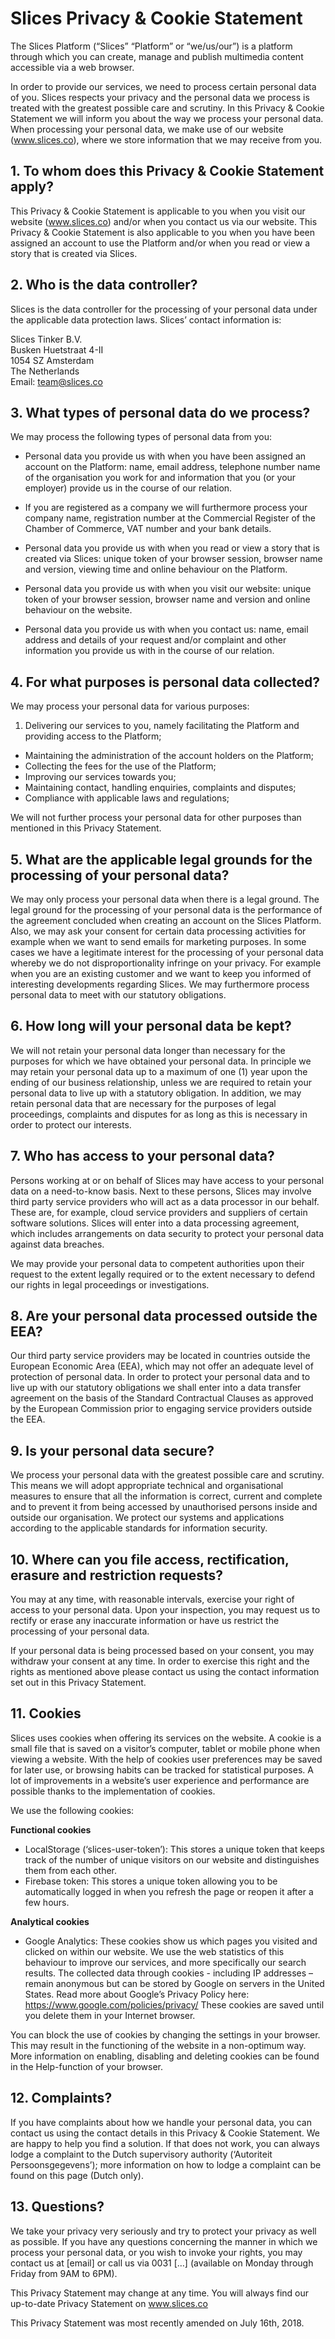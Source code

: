 # Slices Privacy & Cookie Statement

The Slices Platform (“Slices” “Platform” or “we/us/our”) is a platform through which you can create, manage and publish multimedia content accessible via a web browser. 

In order to provide our services, we need to process certain personal data of you. Slices respects your privacy and the personal data we process is treated with the greatest possible care and scrutiny. In this Privacy & Cookie Statement we will inform you about the way we process your personal data. When processing your personal data, we make use of our website (www.slices.co), where we store information that we may receive from you.

## 1. To whom does this Privacy & Cookie Statement apply?
This Privacy & Cookie Statement is applicable to you when you visit our website (www.slices.co) and/or when you contact us via our website. This Privacy & Cookie Statement is also applicable to you when you have been assigned an account to use the Platform and/or when you read or view a story that is created via Slices. 

## 2. Who is the data controller? 
Slices is the data controller for the processing of your personal data under the applicable data protection laws. Slices’ contact information is:

Slices Tinker B.V.  
Busken Huetstraat 4-II  
1054 SZ Amsterdam  
The Netherlands  
Email: team@slices.co

## 3. What types of personal data do we process?
We may process the following types of personal data from you:

- Personal data you provide us with when you have been assigned an account on the Platform: name, email address, telephone number name of the organisation you work for and information that you (or your employer) provide us in the course of our relation.

- If you are registered as a company we will furthermore process your company name, registration number at the Commercial Register of the Chamber of Commerce, VAT number and your bank details.

- Personal data you provide us with when you read or view a story that is created via Slices: unique token of your browser session, browser name and version, viewing time and online behaviour on the Platform.

- Personal data you provide us with when you visit our website: unique token of your browser session, browser name and version and online behaviour on the website. 

- Personal data you provide us with when you contact us: name, email address and details of your request and/or complaint and other information you provide us with in the course of our relation.

## 4. For what purposes is personal data collected?
We may process your personal data for various purposes:

1. Delivering our services to you, namely facilitating the Platform and providing access to the Platform;
- Maintaining the administration of the account holders on the Platform;
- Collecting the fees for the use of the Platform;
- Improving our services towards you;
- Maintaining contact, handling enquiries, complaints and disputes;
- Compliance with applicable laws and regulations;

We will not further process your personal data for other purposes than mentioned in this Privacy Statement.

## 5. What are the applicable legal grounds for the processing of your personal data?
We may only process your personal data when there is a legal ground. The legal ground for the processing of your personal data is the performance of the agreement concluded when creating an account on the Slices Platform. Also, we may ask your consent for certain data processing activities for example when we want to send emails for marketing purposes. In some cases we have a legitimate interest for the processing of your personal data whereby we do not disproportionality infringe on your privacy. For example when you are an existing customer and we want to keep you informed of interesting developments regarding Slices. We may furthermore process personal data to meet with our statutory obligations.

## 6. How long will your personal data be kept?
We will not retain your personal data longer than necessary for the purposes for which we have obtained your personal data. In principle we may retain your personal data up to a maximum of one (1) year upon the ending of our business relationship, unless we are required to retain your personal data to live up with a statutory obligation. In addition, we may retain personal data that are necessary for the purposes of legal proceedings, complaints and disputes for as long as this is necessary in order to protect our interests.

## 7. Who has access to your personal data?
Persons working at or on behalf of Slices may have access to your personal data on a need-to-know basis. Next to these persons, Slices may involve third party service providers who will act as a data processor in our behalf. These are, for example, cloud service providers and suppliers of certain software solutions. Slices will enter into a data processing agreement, which includes arrangements on data security to protect your personal data against data breaches. 

We may provide your personal data to competent authorities upon their request to the extent legally required or to the extent necessary to defend our rights in legal proceedings or investigations. 

## 8. Are your personal data processed outside the EEA?
Our third party service providers may be located in countries outside the European Economic Area (EEA), which may not offer an adequate level of protection of personal data. In order to protect your personal data and to live up with our statutory obligations we shall enter into a data transfer agreement on the basis of the Standard Contractual Clauses as approved by the European Commission prior to engaging service providers outside the EEA. 

## 9. Is your personal data secure?
We process your personal data with the greatest possible care and scrutiny. This means we will adopt appropriate technical and organisational measures to ensure that all the information is correct, current and complete and to prevent it from being accessed by unauthorised persons inside and outside our organisation. We protect our systems and applications according to the applicable standards for information security.

## 10. Where can you file access, rectification, erasure and restriction requests?
You may at any time, with reasonable intervals, exercise your right of access to your personal data. Upon your inspection, you may request us to rectify or erase any inaccurate information or have us restrict the processing of your personal data. 

If your personal data is being processed based on your consent, you may withdraw your consent at any time. In order to exercise this right and the rights as mentioned above please contact us using the contact information set out in this Privacy Statement.

## 11. Cookies
Slices uses cookies when offering its services on the website. A cookie is a small file that is saved on a visitor’s computer, tablet or mobile phone when viewing a website. With the help of cookies user preferences may be saved for later use, or browsing habits can be tracked for statistical purposes. A lot of improvements in a website’s user experience and performance are possible thanks to the implementation of cookies. 

We use the following cookies:

**Functional cookies**
- LocalStorage (‘slices-user-token’): This stores a unique token that keeps track of the number of unique visitors on our website and distinguishes them from each other.
- Firebase token: This stores a unique token allowing you to be automatically logged in when you refresh the page or reopen it after a few hours.

**Analytical cookies**
- Google Analytics: These cookies show us which pages you visited and clicked on within our website. We use the web statistics of this behaviour to improve our services, and more specifically our search results. The collected data through cookies - including IP addresses – remain anonymous but can be stored by Google on servers in the United States. Read more about Google’s Privacy Policy here: https://www.google.com/policies/privacy/ 
These cookies are saved until you delete them in your Internet browser.

You can block the use of cookies by changing the settings in your browser. This may result in the functioning of the website in a non-optimum way. More information on enabling, disabling and deleting cookies can be found in the Help-function of your browser.

## 12. Complaints?
If you have complaints about how we handle your personal data, you can contact us using the contact details in this Privacy & Cookie Statement. We are happy to help you find a solution. If that does not work, you can always lodge a complaint to the Dutch supervisory authority (‘Autoriteit Persoonsgegevens’); more information on how to lodge a complaint can be found on this page (Dutch only). 

## 13. Questions?
We take your privacy very seriously and try to protect your privacy as well as possible. If you have any questions concerning the manner in which we process your personal data, or you wish to invoke your rights, you may contact us at [email] or call us via 0031 […] (available on Monday through Friday from 9AM to 6PM).

This Privacy Statement may change at any time. You will always find our up-to-date Privacy Statement on www.slices.co  

This Privacy Statement was most recently amended on July 16th, 2018.
